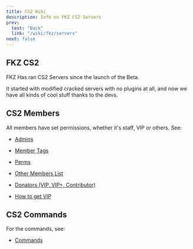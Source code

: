 ```yaml
---
title: CS2 Wiki
description: Info on FKZ CS2 Servers
prev:
  text: "Back"
  link: "/wiki/fkz/servers"
next: false
---
```


## FKZ CS2

FKZ Has ran CS2 Servers since the launch of the Beta.

It started with modified cracked servers with no plugins at all, and now we have all kinds of cool stuff thanks to the devs.

## CS2 Members

All members have set permissions, whether it's staff, VIP or others. See:

- [Admins](/wiki/fkz/staff)

- [Member Tags](/wiki/fkz/servers/tags)

- [Perms](/wiki/fkz/servers/perms)

- [Other Members List](/wiki/fkz/og)

- [Donators (VIP, VIP+, Contributor)](/wiki/fkz/donators)

- [How to get VIP](/wiki/fkz/vip)

## CS2 Commands

For the commands, see:

- [Commands](/wiki/cs2/commands)
